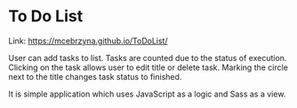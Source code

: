 # To Do List
Link: https://mcebrzyna.github.io/ToDoList/

User can add tasks to list. Tasks are counted due to the status of execution. Clicking on the task allows user to edit title or delete task. Marking the circle next to the title changes task status to finished.

It is simple application which uses JavaScript as a logic and Sass as a view. 
